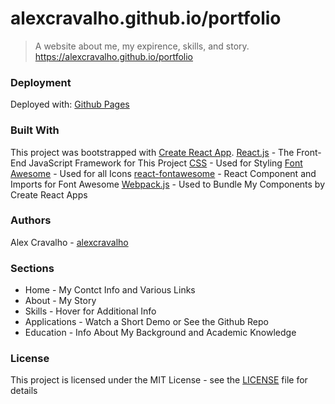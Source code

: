 # alexcravalho.github.io/portfolio

> A website about me, my expirence, skills, and story. https://alexcravalho.github.io/portfolio

### Deployment
Deployed with: [Github Pages](https://pages.github.com/)

### Built With
This project was bootstrapped with [Create React App](https://github.com/facebook/create-react-app).
[React.js](https://reactjs.org/) - The Front-End JavaScript Framework for This Project
[CSS](https://www.w3.org/Style/CSS/) - Used for Styling
[Font Awesome](https://fontawesome.com/) - Used for all Icons
[react-fontawesome](https://github.com/FortAwesome/react-fontawesome) - React Component and Imports for Font Awesome
[Webpack.js](https://webpack.js.org/) - Used to Bundle My Components by Create React Apps

### Authors
Alex Cravalho - [alexcravalho](https://github.com/alexcravalho)

### Sections
* Home - My Contct Info and Various Links
* About - My Story
* Skills - Hover for Additional Info
* Applications - Watch a Short Demo or See the Github Repo
* Education - Info About My Background and Academic Knowledge

### License
This project is licensed under the MIT License - see the [LICENSE](https://github.com/alexcravalho/portfolio/blob/master/LICENSE) file for details
